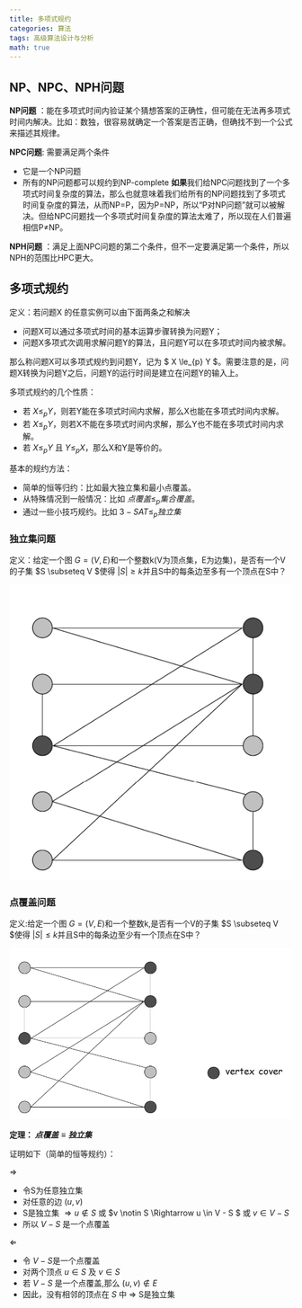 ```yaml
---
title: 多项式规约
categories: 算法
tags: 高级算法设计与分析
math: true
---
```



## NP、NPC、NPH问题
**NP问题** ：能在多项式时间内验证某个猜想答案的正确性，但可能在无法再多项式时间内解决。比如：数独，很容易就确定一个答案是否正确，但确找不到一个公式来描述其规律。

**NPC问题**: 需要满足两个条件
    
- 它是一个NP问题
- 所有的NP问题都可以规约到NP-complete
**如果**我们给NPC问题找到了一个多项式时间复杂度的算法，那么也就意味着我们给所有的NP问题找到了多项式时间复杂度的算法，从而NP=P，因为P=NP，所以“P对NP问题”就可以被解决。但给NPC问题找一个多项式时间复杂度的算法太难了，所以现在人们普遍相信P≠NP。


**NPH问题** ：满足上面NPC问题的第二个条件，但不一定要满足第一个条件，所以NPH的范围比HPC更大。

## 多项式规约
定义：若问题X 的任意实例可以由下面两条之和解决

- 问题X可以通过多项式时间的基本运算步骤转换为问题Y；
- 问题X多项式次调用求解问题Y的算法，且问题Y可以在多项式时间内被求解。

那么称问题X可以多项式规约到问题Y，记为 $ X \le_{p} Y $。需要注意的是，问题X转换为问题Y之后，问题Y的运行时间是建立在问题Y的输入上。

多项式规约的几个性质：

- 若 $X \le_{p} Y$，则若Y能在多项式时间内求解，那么X也能在多项式时间内求解。
- 若 $X \le_{p} Y$，则若X不能在多项式时间内求解，那么Y也不能在多项式时间内求解。
- 若 $X \le_{p} Y$ 且 $Y \le_{p} X$，那么X和Y是等价的。



基本的规约方法：
    
- 简单的恒等归约：比如最大独立集和最小点覆盖。
- 从特殊情况到一般情况：比如 $点覆盖 \le_{p} 集合覆盖$。  
- 通过一些小技巧规约。比如 $3-SAT \le_{p} 独立集$

### 独立集问题
定义：给定一个图 $G=(V,E)$和一个整数k(V为顶点集，E为边集)，是否有一个V的子集 $S \subseteq V $使得 $|S| \ge k$并且S中的每条边至多有一个顶点在S中？

![独立集](../img/多项式规约/独立集.png)

### 点覆盖问题
定义:给定一个图 $G=(V,E)$和一个整数k,是否有一个V的子集 $S \subseteq V $使得 $|S| \le k$并且S中的每条边至少有一个顶点在S中？


![点覆盖](../img/多项式规约/点覆盖.png)

**定理： $点覆盖 \equiv 独立集$**

证明如下（简单的恒等规约）：

$\Rightarrow$
- 令S为任意独立集
- 对任意的边 $(u,v)$
- S是独立集 $\Rightarrow u \notin S$ 或 $v \notin S \Rightarrow u \in V - S $ 或 $v \in V-S$
- 所以 $V-S$ 是一个点覆盖

$\Leftarrow$
- 令 $V-S$是一个点覆盖
- 对两个顶点 $u \in S$ 及 $v \in S$
- 若 $V-S$ 是一个点覆盖,那么 $(u, v) \notin E$
- 因此，没有相邻的顶点在 $S$ 中 $\Rightarrow$ S是独立集 